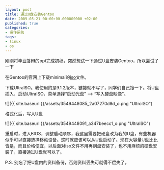 ```yaml
---
layout: post
title: 通过U盘安装Gentoo
date: 2009-05-21 00:00:00.000000000 +02:00
published: true
categories:
- 操作系统
tags:
- linux
- os
---
```


刚刚将毕业答辩的ppt完成初稿，突然想试一下通过U盘安装Gentoo，所以尝试了一下

在Gentoo的官网上下载minimal的[iso](http://gentoo.ussg.indiana.edu//releases/x86/2008.0/installcd/install-x86-minimal-2008.0.iso "download gentoo")文件。

下载UltraISO。我使用的是9.1.2版本，链接就不写了，同学们自己搜一下。将U盘插入，启动UltraISO，菜单选择“启动光盘” --> “写入硬盘映像”。

![]({{ site.baseurl }}/assets/3549448085_2a07270d8d_o.png "UltroISO")

格式化后，写入U盘

![]({{ site.baseurl }}/assets/3549448091_a347beecc1_o.png "UltraISO")

重启时，进入BIOS，调整启动顺序，我这里需要把硬盘改为我的U盘，有些机器似乎可以直接选择移动设备。这时就应该可以从U盘启动了。现在大容量U盘比比皆是，而且价格便宜，以后面对iso文件不用再刻盘安装了，也不用麻烦的硬盘安装了，直接通过U盘就可以了。

P.S. 别忘了把U盘内的资料备份，否则资料丢失可就得不偿失了。
